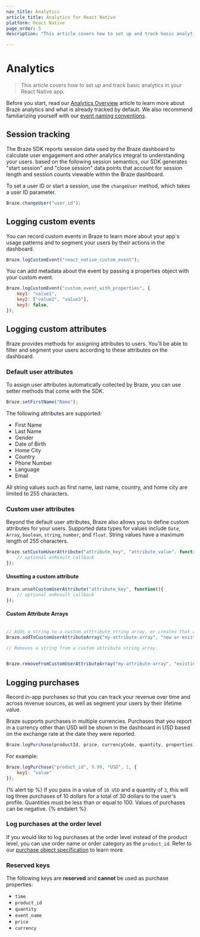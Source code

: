 ```yaml
---
nav_title: Analytics
article_title: Analytics for React Native
platform: React Native
page_order: 5
description: "This article covers how to set up and track basic analytics like session tracking, logging custom events, and more, in the React Native app."

---
```

 
# Analytics

> This article covers how to set up and track basic analytics in your React Native app.

Before you start, read our [Analytics Overview][0] article to learn more about Braze analytics and what is already tracked by default. We also recommend familiarizing yourself with our [event naming conventions][1].

## Session tracking

The Braze SDK reports session data used by the Braze dashboard to calculate user engagement and other analytics integral to understanding your users. based on the following session semantics, our SDK generates "start session" and "close session" data points that account for session length and session counts viewable within the Braze dashboard.

To set a user ID or start a session, use the `changeUser` method, which takes a user ID parameter.

```javascript
Braze.changeUser("user_id");
```

## Logging custom events

You can record custom events in Braze to learn more about your app's usage patterns and to segment your users by their actions in the dashboard.

```javascript
Braze.logCustomEvent("react_native_custom_event");
```

You can add metadata about the event by passing a properties object with your custom event.

```javascript
Braze.logCustomEvent("custom_event_with_properties", {
    key1: "value1",
    key2: ["value2", "value3"],
    key3: false,
});
```

## Logging custom attributes

Braze provides methods for assigning attributes to users. You'll be able to filter and segment your users according to these attributes on the dashboard.

### Default user attributes

To assign user attributes automatically collected by Braze, you can use setter methods that come with the SDK.

```javascript
Braze.setFirstName("Name");
```

The following attributes are supported:

- First Name
- Last Name
- Gender
- Date of Birth
- Home City
- Country
- Phone Number
- Language
- Email

All string values such as first name, last name, country, and home city are limited to 255 characters.

### Custom user attributes

Beyond the default user attributes, Braze also allows you to define custom attributes for your users. Supported data types for values include `Date`, `Array`, `boolean`, `string`, `number`, and `float`.
String values have a maximum length of 255 characters.

```javascript
Braze.setCustomUserAttribute("attribute_key", "attribute_value", function(){
    // optional onResult callback
});
```

#### Unsetting a custom attribute


```javascript
Braze.unsetCustomUserAttribute("attribute_key", function(){
    // optional onResult callback
});
```

#### Custom Attribute Arrays

```javascript

// Adds a string to a custom atttribute string array, or creates that array if one doesn't exist.
Braze.addToCustomUserAttributeArray("my-attribute-array", "new or existing value", optionalCallback);

// Removes a string from a custom attribute string array.


Braze.removeFromCustomUserAttributeArray("my-attribute-array", "existing value", optionalCallback);
```

## Logging purchases

Record in-app purchases so that you can track your revenue over time and across revenue sources, as well as segment your users by their lifetime value.

Braze supports purchases in multiple currencies. Purchases that you report in a currency other than USD will be shown in the dashboard in USD based on the exchange rate at the date they were reported.

```javascript
Braze.logPurchase(productId, price, currencyCode, quantity, properties);
```

For example:

```javascript
Braze.logPurchase("product_id", 9.99, "USD", 1, {
    key1: "value"
});
```

{% alert tip %}
If you pass in a value of `10 USD` and a quantity of `3`, this will log three purchases of 10 dollars for a total of 30 dollars to the user's profile. Quantities must be less than or equal to 100. Values of purchases can be negative.
{% endalert %}

### Log purchases at the order level
If you would like to log purchases at the order level instead of the product level, you can use order name or order category as the `product_id`. Refer to our [purchase object specification]({{site.baseurl}}/api/objects_filters/purchase_object/#product-id-naming-conventions) to learn more. 

### Reserved keys

The following keys are **reserved** and **cannot** be used as purchase properties:

- `time`
- `product_id`
- `quantity`
- `event_name`
- `price`
- `currency`

[0]: {{site.baseurl}}/developer_guide/platform_wide/analytics_overview/
[1]: {{site.baseurl}}/user_guide/data_and_analytics/custom_data/event_naming_conventions/
